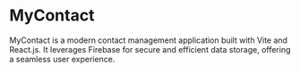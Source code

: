 # MyContact
MyContact is a modern contact management application built with Vite and React.js. It leverages Firebase for secure and efficient data storage, offering a seamless user experience.
